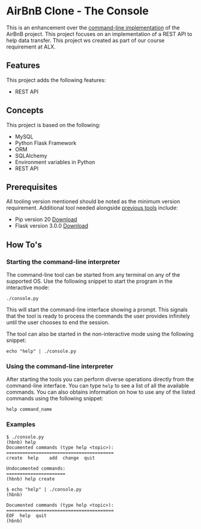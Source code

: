 # AirBnB Clone - The Console
This is an enhancement over the [command-line implementation](https://github.com/MartyOfMCA/AirBnB_clone_v2) of the AirBnB project. This project focuses on an implementation of a REST API to help data transfer. This project ws created as part of our course requirement at ALX.

## Features
This project adds the following features:
* REST API

## Concepts
This project is based on the following:
* MySQL
* Python Flask Framework
* ORM
* SQLAlchemy
* Environment variables in Python
* REST API

## Prerequisites
All tooling version mentioned should be noted as the minimum version requirement. Additional tool needed alongside [previous tools](https://github.com/MartyOfMCA/AirBnB_clone_v2#prerequisites) include:
* Pip version 20 [Download](https://pypi.org/project/pip/)
* Flask version 3.0.0 [Download](https://pypi.org/project/Flask/)

## How To's
### Starting the command-line interpreter
The command-line tool can be started from any terminal on any of the supported OS. Use the following snippet to start the program in the interactive mode:

`./console.py`

This will start the command-line interface showing a prompt. This signals that the tool is ready to process the commands the user provides infinitely until the user chooses to end the session.

The tool can also be started in the non-interactive mode using the following snippet:

`echo "help" | ./console.py`

### Using the command-line interpreter
After starting the tools you can perform diverse operations directly from the command-line interface.
You can type `help` to see a list of all the available commands. You can also obtains information on how to use any of the listed commands using the following snippet:

`help command_name`

### Examples
```
$ ./console.py
(hbnb) help
Documented commands (type help <topic>):
========================================
create  help	add  change  quit

Undocumented commands:
======================
(hbnb) help create
```
```
$ echo "help" | ./console.py
(hbnb)

Documented commands (type help <topic>):
========================================
EOF  help  quit
(hbnb)
```
